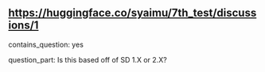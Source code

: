 ## https://huggingface.co/syaimu/7th_test/discussions/1

contains_question: yes

question_part: Is this based off of SD 1.X or 2.X?